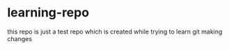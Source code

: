 # learning-repo
this repo is just a test repo which is created while trying to learn git
making changes